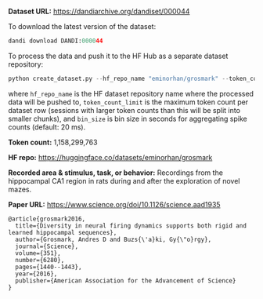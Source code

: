 
**Dataset URL:** https://dandiarchive.org/dandiset/000044

To download the latest version of the dataset:
```python
dandi download DANDI:000044
```

To process the data and push it to the HF Hub as a separate dataset repository:
```python
python create_dataset.py --hf_repo_name "eminorhan/grosmark" --token_count_limit 10_000_000 --bin_size 0.02
```
where `hf_repo_name` is the HF dataset repository name where the processed data will be pushed to, `token_count_limit` is the maximum token count per dataset row (sessions with larger token counts than this will be split into smaller chunks), and `bin_size` is bin size in seconds for aggregating spike counts (default: 20 ms).

**Token count:** 1,158,299,763

**HF repo:** https://huggingface.co/datasets/eminorhan/grosmark

**Recorded area & stimulus, task, or behavior:** Recordings from the hippocampal CA1 region in rats during and after the exploration of novel mazes.

**Paper URL:** https://www.science.org/doi/10.1126/science.aad1935

```
@article{grosmark2016,
  title={Diversity in neural firing dynamics supports both rigid and learned hippocampal sequences},
  author={Grosmark, Andres D and Buzs{\'a}ki, Gy{\"o}rgy},
  journal={Science},
  volume={351},
  number={6280},
  pages={1440--1443},
  year={2016},
  publisher={American Association for the Advancement of Science}
}
```